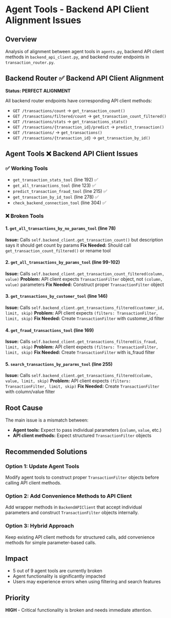 # Agent Tools - Backend API Client Alignment Issues

## Overview
Analysis of alignment between agent tools in `agents.py`, backend API client methods in `backend_api_client.py`, and backend router endpoints in `transaction_router.py`.

## Backend Router ✅ Backend API Client Alignment
**Status: PERFECT ALIGNMENT**

All backend router endpoints have corresponding API client methods:
- `GET /transactions/count` → `get_transaction_count()`
- `GET /transactions/filtered/count` → `get_transaction_count_filtered()`
- `GET /transactions/stats` → `get_transactions_stats()`
- `GET /transactions/{transaction_id}/predict` → `predict_transaction()`
- `GET /transactions/` → `get_transactions()`
- `GET /transactions/{transaction_id}` → `get_transaction_by_id()`

## Agent Tools ❌ Backend API Client Issues

### ✅ Working Tools
- `get_transaction_stats_tool` (line 192) ✅
- `get_all_transactions_tool` (line 123) ✅
- `predict_transaction_fraud_tool` (line 215) ✅
- `get_transaction_by_id_tool` (line 278) ✅
- `check_backend_connection_tool` (line 304) ✅

### ❌ Broken Tools

#### 1. `get_all_transactions_by_no_params_tool` (line 78)
**Issue:** Calls `self.backend_client.get_transaction_count()` but description says it should get count by params
**Fix Needed:** Should call `get_transaction_count_filtered()` or rename tool

#### 2. `get_all_transactions_by_params_tool` (line 99-102)
**Issue:** Calls `self.backend_client.get_transaction_count_filtered(column, value)`
**Problem:** API client expects `TransactionFilter` object, not `(column, value)` parameters
**Fix Needed:** Construct proper `TransactionFilter` object

#### 3. `get_transactions_by_customer_tool` (line 146)
**Issue:** Calls `self.backend_client.get_transactions_filtered(customer_id, limit, skip)`
**Problem:** API client expects `(filters: TransactionFilter, limit, skip)`
**Fix Needed:** Create `TransactionFilter` with customer_id filter

#### 4. `get_fraud_transactions_tool` (line 169)
**Issue:** Calls `self.backend_client.get_transactions_filtered(is_fraud, limit, skip)`
**Problem:** API client expects `(filters: TransactionFilter, limit, skip)`
**Fix Needed:** Create `TransactionFilter` with is_fraud filter

#### 5. `search_transactions_by_pararms_tool` (line 255)
**Issue:** Calls `self.backend_client.get_transactions_filtered(column, value, limit, skip)`
**Problem:** API client expects `(filters: TransactionFilter, limit, skip)`
**Fix Needed:** Create `TransactionFilter` with column/value filter

## Root Cause
The main issue is a mismatch between:
- **Agent tools:** Expect to pass individual parameters (`column`, `value`, etc.)
- **API client methods:** Expect structured `TransactionFilter` objects

## Recommended Solutions

### Option 1: Update Agent Tools
Modify agent tools to construct proper `TransactionFilter` objects before calling API client methods.

### Option 2: Add Convenience Methods to API Client
Add wrapper methods in `BackendAPIClient` that accept individual parameters and construct `TransactionFilter` objects internally.

### Option 3: Hybrid Approach
Keep existing API client methods for structured calls, add convenience methods for simple parameter-based calls.

## Impact
- 5 out of 9 agent tools are currently broken
- Agent functionality is significantly impacted
- Users may experience errors when using filtering and search features

## Priority
**HIGH** - Critical functionality is broken and needs immediate attention.
